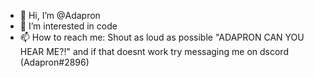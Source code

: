 - 👋 Hi, I’m @Adapron
- 👀 I’m interested in code
- 📫 How to reach me: Shout as loud as possible "ADAPRON CAN YOU HEAR ME?!" and if that doesnt work try messaging me on dscord (Adapron#2896)

<!---
Adapron/Adapron is a ✨ special ✨ repository because its `README.md` (this file) appears on your GitHub profile.
You can click the Preview link to take a look at your changes.
--->


